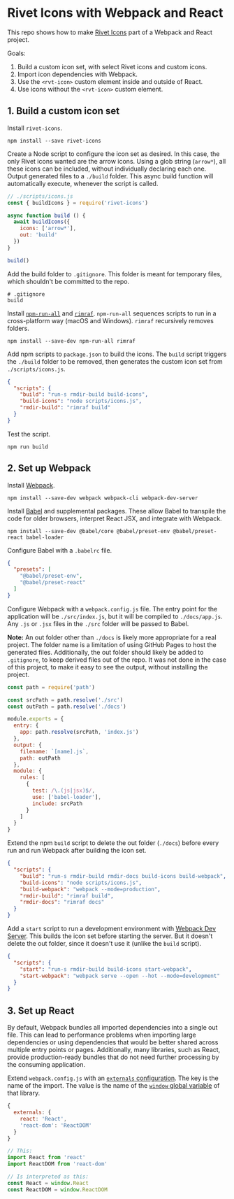 # Rivet Icons with Webpack and React

This repo shows how to make [Rivet Icons](https://github.com/indiana-university/rivet-icons) part of a Webpack and React project.

Goals:

1. Build a custom icon set, with select Rivet icons and custom icons.
1. Import icon dependencies with Webpack.
1. Use the `<rvt-icon>` custom element inside and outside of React.
1. Use icons without the `<rvt-icon>` custom element.

## 1. Build a custom icon set

Install `rivet-icons`.

```
npm install --save rivet-icons
```

Create a Node script to configure the icon set as desired. In this case, the only Rivet icons wanted are the arrow icons. Using a glob string (`arrow*`), all these icons can be included, without individually declaring each one. Output generated files to a `./build` folder. This async build function will automatically execute, whenever the script is called.

```js
// ./scripts/icons.js
const { buildIcons } = require('rivet-icons')

async function build () {
  await buildIcons({
    icons: ['arrow*'],
    out: 'build'
  })
}

build()
```

Add the build folder to `.gitignore`. This folder is meant for temporary files, which shouldn't be committed to the repo.

```ignore-list
# .gitignore
build
```

Install [`npm-run-all`](https://github.com/mysticatea/npm-run-all) and [`rimraf`](https://github.com/isaacs/rimraf). `npm-run-all` sequences scripts to run in a cross-platform way (macOS and Windows). `rimraf` recursively removes folders.

```
npm install --save-dev npm-run-all rimraf
```

Add npm scripts to `package.json` to build the icons. The `build` script triggers the `./build` folder to be removed, then generates the custom icon set from `./scripts/icons.js`.

```json
{
  "scripts": {
    "build": "run-s rmdir-build build-icons",
    "build-icons": "node scripts/icons.js",
    "rmdir-build": "rimraf build"
  }
}
```

Test the script.

```
npm run build
```

## 2. Set up Webpack

Install [Webpack](https://webpack.js.org/).

```
npm install --save-dev webpack webpack-cli webpack-dev-server
```

Install [Babel](https://babeljs.io/) and supplemental packages. These allow Babel to transpile the code for older browsers, interpret React JSX, and integrate with Webpack.

```
npm install --save-dev @babel/core @babel/preset-env @babel/preset-react babel-loader
```

Configure Babel with a `.babelrc` file.

```json
{
  "presets": [
    "@babel/preset-env",
    "@babel/preset-react"
  ]
}
```

Configure Webpack with a `webpack.config.js` file. The entry point for the application will be `./src/index.js`, but it will be compiled to `./docs/app.js`. Any `.js` or `.jsx` files in the `./src` folder will be passed to Babel.

**Note:** An out folder other than `./docs` is likely more appropriate for a real project. The folder name is a limitation of using GitHub Pages to host the generated files. Additionally, the out folder should likely be added to `.gitignore`, to keep derived files out of the repo. It was not done in the case of this project, to make it easy to see the output, without installing the project.

```js
const path = require('path')

const srcPath = path.resolve('./src')
const outPath = path.resolve('./docs')

module.exports = {
  entry: {
    app: path.resolve(srcPath, 'index.js')
  },
  output: {
    filename: `[name].js`,
    path: outPath
  },
  module: {
    rules: [
      {
        test: /\.(js|jsx)$/,
        use: ['babel-loader'],
        include: srcPath
      }
    ]
  }
}
```

Extend the npm `build` script to delete the out folder (`./docs`) before every run and run Webpack after building the icon set.

```json
{
  "scripts": {
    "build": "run-s rmdir-build rmdir-docs build-icons build-webpack",
    "build-icons": "node scripts/icons.js",
    "build-webpack": "webpack --mode=production",
    "rmdir-build": "rimraf build",
    "rmdir-docs": "rimraf docs"
  }
}
```

Add a `start` script to run a development environment with [Webpack Dev Server](https://webpack.js.org/configuration/dev-server/). This builds the icon set before starting the server. But it doesn't delete the out folder, since it doesn't use it (unlike the `build` script).

```json
{
  "scripts": {
    "start": "run-s rmdir-build build-icons start-webpack",
    "start-webpack": "webpack serve --open --hot --mode=development"
  }
}
```

## 3. Set up React

By default, Webpack bundles all imported dependencies into a single out file. This can lead to performance problems when importing large dependencies or using dependencies that would be better shared across multiple entry points or pages. Additionally, many libraries, such as React, provide production-ready bundles that do not need further processing by the consuming application.

Extend `webpack.config.js` with an [`externals` configuration](https://webpack.js.org/configuration/externals/). The key is the name of the import. The value is the name of the [`window` global variable](https://developer.mozilla.org/en-US/docs/Web/API/Window) of that library.

```js
{
  externals: {
    react: 'React',
    'react-dom': 'ReactDOM'
  }
}
```

```js
// This:
import React from 'react'
import ReactDOM from 'react-dom'

// Is interpreted as this:
const React = window.React
const ReactDOM = window.ReactDOM
```
